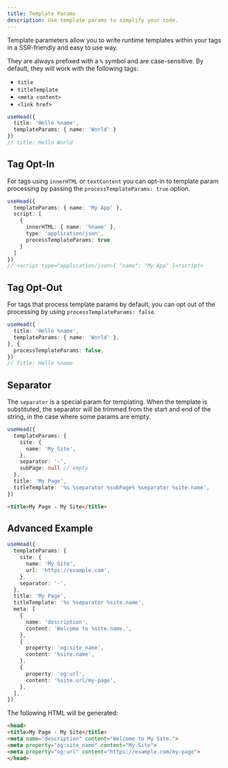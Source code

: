 ```yaml
---
title: Template Params
description: Use template params to simplify your code.
---
```


Template parameters allow you to write runtime templates within your tags in a SSR-friendly and easy to use way.

They are always prefixed with a `%` symbol and are case-sensitive. By default, they will work with the following tags:
- `title`
- `titleTemplate`
- `<meta content>`
- `<link href>`

```ts
useHead({
  title: 'Hello %name',
  templateParams: { name: 'World' }
})
// title: Hello World
```

## Tag Opt-In

For tags using `innerHTML` or `textContent` you can opt-in to template param processing by passing the 
`processTemplateParams: true` option.

```ts
useHead({
  templateParams: { name: 'My App' },
  script: [
    {
      innerHTML: { name: '%name' },
      type: 'application/json',
      processTemplateParams: true
    }
  ]
})
// <script type="application/json>{ "name": "My App" }</script>
```

## Tag Opt-Out

For tags that process template params by default, you can opt out of the processing by using `processTemplateParams: false`.

```ts
useHead({
  title: 'Hello %name',
  templateParams: { name: 'World' },
}, {
  processTemplateParams: false,
})
// Title: Hello %name
```

## Separator

The `separator` is a special param for templating. When the template is substituted, the separator will be trimmed from the start and end of the string, in the case where some params are empty.

```ts
useHead({
  templateParams: {
    site: {
      name: 'My Site',
    },
    separator: '-',
    subPage: null // empty
  },
  title: 'My Page',
  titleTemplate: '%s %separator %subPage% %separator %site.name',
})
```

```html
<title>My Page - My Site</title>
```


## Advanced Example

```ts
useHead({
  templateParams: {
    site: {
      name: 'My Site',
      url: 'https://example.com',
    },
    separator: '-',
  },
  title: 'My Page',
  titleTemplate: '%s %separator %site.name',
  meta: [
    {
      name: 'description',
      content: 'Welcome to %site.name.',
    },
    {
      property: 'og:site_name',
      content: '%site.name',
    },
    {
      property: 'og:url',
      content: '%site.url/my-page',
    },
  ],
})
```

The following HTML will be generated:

```html
<head>
<title>My Page - My Site</title>
<meta name="description" content="Welcome to My Site.">
<meta property="og:site_name" content="My Site">
<meta property="og:url" content="https://example.com/my-page">
</head>
```
